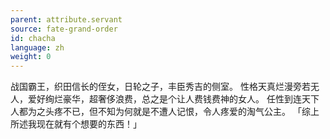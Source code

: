 ```yaml
---
parent: attribute.servant
source: fate-grand-order
id: chacha
language: zh
weight: 0
---
```


战国霸王，织田信长的侄女，日轮之子，丰臣秀吉的侧室。
性格天真烂漫旁若无人，爱好绚烂豪华，超奢侈浪费，总之是个让人费钱费神的女人。
任性到连天下人都为之头疼不已，但不知为何就是不遭人记恨，令人疼爱的淘气公主。
「综上所述我现在就有个想要的东西！」
